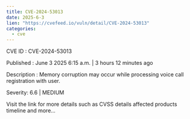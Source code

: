 ```yaml
---
title: CVE-2024-53013
date: 2025-6-3
lien: "https://cvefeed.io/vuln/detail/CVE-2024-53013"
categories:
  - cve
---
```


CVE ID : CVE-2024-53013

Published :  June 3
2025
6:15 a.m. | 3 hours
12 minutes ago

Description : Memory corruption may occur while processing voice call registration with user.

Severity: 6.6 | MEDIUM

Visit the link for more details
such as CVSS details
affected products
timeline
and more...
